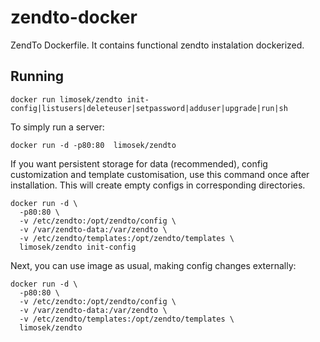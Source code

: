 # zendto-docker
ZendTo Dockerfile. It contains functional zendto instalation dockerized.

## Running
```
docker run limosek/zendto init-config|listusers|deleteuser|setpassword|adduser|upgrade|run|sh
```

To simply run a server:
```
docker run -d -p80:80  limosek/zendto
```

If you want persistent storage for data (recommended), config customization
and template customisation, use this command once after installation. This
will create empty configs in corresponding directories.

```
docker run -d \
  -p80:80 \
  -v /etc/zendto:/opt/zendto/config \
  -v /var/zendto-data:/var/zendto \
  -v /etc/zendto/templates:/opt/zendto/templates \
  limosek/zendto init-config
```

Next, you can use image as usual, making config changes externally:
```
docker run -d \
  -p80:80 \
  -v /etc/zendto:/opt/zendto/config \
  -v /var/zendto-data:/var/zendto \
  -v /etc/zendto/templates:/opt/zendto/templates \
  limosek/zendto
```
